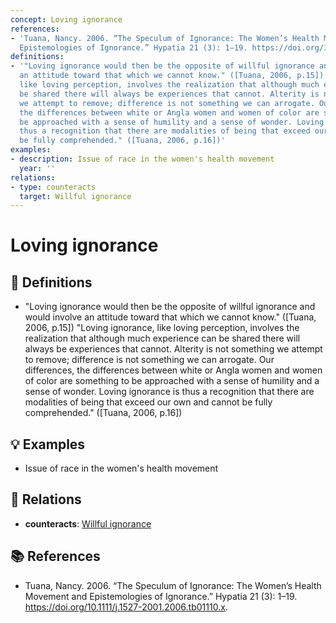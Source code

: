 ```yaml
---
concept: Loving ignorance
references:
- 'Tuana, Nancy. 2006. “The Speculum of Ignorance: The Women’s Health Movement and
  Epistemologies of Ignorance.” Hypatia 21 (3): 1–19. https://doi.org/10.1111/j.1527-2001.2006.tb01110.x.'
definitions:
- '"Loving ignorance would then be the opposite of willful ignorance and would involve
  an attitude toward that which we cannot know." ([Tuana, 2006, p.15]) "Loving ignorance,
  like loving perception, involves the realization that although much experience can
  be shared there will always be experiences that cannot. Alterity is not something
  we attempt to remove; difference is not something we can arrogate. Our differences,
  the differences between white or Angla women and women of color are something to
  be approached with a sense of humility and a sense of wonder. Loving ignorance is
  thus a recognition that there are modalities of being that exceed our own and cannot
  be fully comprehended." ([Tuana, 2006, p.16])'
examples:
- description: Issue of race in the women's health movement
  year: ''
relations:
- type: counteracts
  target: Willful ignorance
---
```


# Loving ignorance

## 📖 Definitions

- "Loving ignorance would then be the opposite of willful ignorance and would involve an attitude toward that which we cannot know." ([Tuana, 2006, p.15]) "Loving ignorance, like loving perception, involves the realization that although much experience can be shared there will always be experiences that cannot. Alterity is not something we attempt to remove; difference is not something we can arrogate. Our differences, the differences between white or Angla women and women of color are something to be approached with a sense of humility and a sense of wonder. Loving ignorance is thus a recognition that there are modalities of being that exceed our own and cannot be fully comprehended." ([Tuana, 2006, p.16])

## 💡 Examples

- Issue of race in the women's health movement

## 🔗 Relations

- **counteracts**: [Willful ignorance](./willful-ignorance.md)

## 📚 References

- Tuana, Nancy. 2006. “The Speculum of Ignorance: The Women’s Health Movement and Epistemologies of Ignorance.” Hypatia 21 (3): 1–19. https://doi.org/10.1111/j.1527-2001.2006.tb01110.x.
